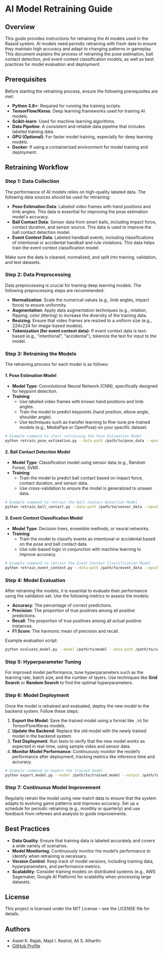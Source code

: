 # AI Model Retraining Guide

## Overview
This guide provides instructions for retraining the AI models used in the Raasid system. AI models need periodic retraining with fresh data to ensure they maintain high accuracy and adapt to changing patterns in gameplay. This document explains the process of retraining the pose estimation, ball contact detection, and event context classification models, as well as best practices for model evaluation and deployment.

## Prerequisites
Before starting the retraining process, ensure the following prerequisites are met:

- **Python 3.8+**: Required for running the training scripts.
- **TensorFlow/Keras**: Deep learning frameworks used for training AI models.
- **Scikit-learn**: Used for machine learning algorithms.
- **Data Pipeline**: A consistent and reliable data pipeline that includes labeled training data.
- **GPU (Optional)**: For faster model training, especially for deep learning models.
- **Docker**: If using a containerized environment for model training and deployment.

## Retraining Workflow

### Step 1: Data Collection
The performance of AI models relies on high-quality labeled data. The following data sources should be used for retraining:

- **Pose Estimation Data**: Labeled video frames with hand positions and limb angles. This data is essential for improving the pose estimation model's accuracy.
- **Ball Contact Data**: Sensor data from smart balls, including impact force, contact duration, and sensor source. This data is used to improve the ball contact detection model.
- **Event Context Data**: Labeled handball events, including classifications of intentional or accidental handball and rule violations. This data helps train the event context classification model.

Make sure the data is cleaned, normalized, and split into training, validation, and test datasets.

### Step 2: Data Preprocessing
Data preprocessing is crucial for training deep learning models. The following preprocessing steps are recommended:

- **Normalization**: Scale the numerical values (e.g., limb angles, impact force) to ensure uniformity.
- **Augmentation**: Apply data augmentation techniques (e.g., rotation, flipping, color jittering) to increase the diversity of the training data.
- **Resizing**: Ensure that video frames are resized to a uniform size (e.g., 224x224 for image-based models).
- **Tokenization (for event context data)**: If event context data is text-based (e.g., "intentional", "accidental"), tokenize the text for input to the model.

### Step 3: Retraining the Models
The retraining process for each model is as follows:

#### 1. Pose Estimation Model
- **Model Type**: Convolutional Neural Network (CNN), specifically designed for keypoint detection.
- **Training**:
  - Use labeled video frames with known hand positions and limb angles.
  - Train the model to predict keypoints (hand position, elbow angle, shoulder angle).
  - Use techniques such as transfer learning to fine-tune pre-trained models (e.g., MediaPipe or OpenPose) on your specific dataset.

```bash
# Example command to start retraining the Pose Estimation Model
python retrain_pose_estimation.py --data-path /path/to/pose_data --epochs 50
```

#### 2. Ball Contact Detection Model
- **Model Type**: Classification model using sensor data (e.g., Random Forest, SVM).
- **Training**:
  - Train the model to predict ball contact based on impact force, contact duration, and sensor data.
  - Use cross-validation to ensure the model is generalized to unseen data.

```bash
# Example command to retrain the Ball Contact Detection Model
python retrain_ball_contact.py --data-path /path/to/sensor_data --epochs 50
```

#### 3. Event Context Classification Model
- **Model Type**: Decision trees, ensemble methods, or neural networks.
- **Training**:
  - Train the model to classify events as intentional or accidental based on the pose and ball contact data.
  - Use rule-based logic in conjunction with machine learning to improve accuracy.

```bash
# Example command to retrain the Event Context Classification Model
python retrain_event_context.py --data-path /path/to/event_data --epochs 50
```

### Step 4: Model Evaluation
After retraining the models, it is essential to evaluate their performance using the validation set. Use the following metrics to assess the models:

- **Accuracy**: The percentage of correct predictions.
- **Precision**: The proportion of true positives among all positive predictions.
- **Recall**: The proportion of true positives among all actual positive instances.
- **F1 Score**: The harmonic mean of precision and recall.

Example evaluation script:

```bash
python evaluate_model.py --model /path/to/model --data-path /path/to/validation_data
```

### Step 5: Hyperparameter Tuning
For improved model performance, tune hyperparameters such as the learning rate, batch size, and the number of layers. Use techniques like **Grid Search** or **Random Search** to find the optimal hyperparameters.

### Step 6: Model Deployment
Once the model is retrained and evaluated, deploy the new model to the backend system. Follow these steps:

1. **Export the Model**: Save the trained model using a format like `.h5` for TensorFlow/Keras models.
2. **Update the Backend**: Replace the old model with the newly trained model in the backend system.
3. **Test Deployment**: Run tests to verify that the new model works as expected in real-time, using sample video and sensor data.
4. **Monitor Model Performance**: Continuously monitor the model’s performance after deployment, tracking metrics like inference time and accuracy.

```bash
# Example command to export the trained model
python export_model.py --model /path/to/trained_model --output /path/to/save/model.h5
```

### Step 7: Continuous Model Improvement
Regularly retrain the model using new match data to ensure that the system adapts to evolving game patterns and improves accuracy. Set up a schedule for periodic retraining (e.g., monthly or quarterly) and use feedback from referees and analysts to guide improvements.

## Best Practices

- **Data Quality**: Ensure that training data is labeled accurately and covers a wide variety of scenarios.
- **Model Monitoring**: Continuously monitor the model’s performance to identify when retraining is necessary.
- **Version Control**: Keep track of model versions, including training data, hyperparameters, and performance metrics.
- **Scalability**: Consider training models on distributed systems (e.g., AWS Sagemaker, Google AI Platform) for scalability when processing large datasets.

## License
This project is licensed under the MIT License – see the LICENSE file for details.

## Authors
- Aseel K. Rajab, Majd I. Rashid, Ali S. Alharthi
- [GitHub Profile](https://github.com/vseel5/raasid-project)
